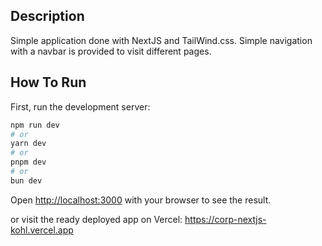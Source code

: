 ## Description
Simple application done with NextJS and TailWind.css. Simple navigation with a navbar is provided to visit different pages.

## How To Run

First, run the development server:

```bash
npm run dev
# or
yarn dev
# or
pnpm dev
# or
bun dev
```

Open [http://localhost:3000](http://localhost:3000) with your browser to see the result.

or visit the ready deployed app on Vercel: https://corp-nextjs-kohl.vercel.app
